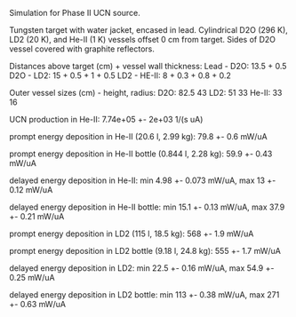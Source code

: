 Simulation for Phase II UCN source.

Tungsten target with water jacket, encased in lead.
Cylindrical D2O (296 K), LD2 (20 K), and He-II (1 K) vessels offset 0 cm from target.
Sides of D2O vessel covered with graphite reflectors.

Distances above target (cm) + vessel wall thickness:
Lead - D2O: 13.5 + 0.5
D2O - LD2: 15 + 0.5 + 1 + 0.5
LD2 - HE-II: 8 + 0.3 + 0.8 + 0.2

Outer vessel sizes (cm) - height, radius:
D2O: 82.5 43
LD2: 51 33
He-II: 33 16

UCN production in He-II:
7.74e+05 +- 2e+03 1/(s uA)

prompt energy deposition in He-II (20.6 l, 2.99 kg):
79.8 +- 0.6 mW/uA

prompt energy deposition in He-II bottle (0.844 l, 2.28 kg):
59.9 +- 0.43 mW/uA

delayed energy deposition in He-II:
min 4.98 +- 0.073 mW/uA, max 13 +- 0.12 mW/uA

delayed energy deposition in He-II bottle:
min 15.1 +- 0.13 mW/uA, max 37.9 +- 0.21 mW/uA

prompt energy deposition in LD2 (115 l, 18.5 kg):
568 +- 1.9 mW/uA

prompt energy deposition in LD2 bottle (9.18 l, 24.8 kg):
555 +- 1.7 mW/uA

delayed energy deposition in LD2:
min 22.5 +- 0.16 mW/uA, max 54.9 +- 0.25 mW/uA

delayed energy deposition in LD2 bottle:
min 113 +- 0.38 mW/uA, max 271 +- 0.63 mW/uA

